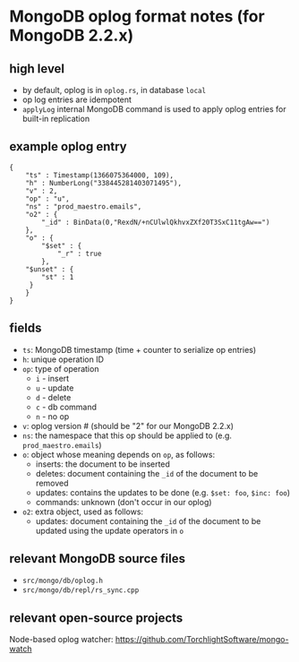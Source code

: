 # MongoDB oplog format notes (for MongoDB 2.2.x)

## high level

* by default, oplog is in `oplog.rs`, in database `local`
* op log entries are idempotent
* `applyLog` internal MongoDB command is used to apply oplog entries for built-in replication

## example oplog entry

    {
        "ts" : Timestamp(1366075364000, 109),
        "h" : NumberLong("338445281403071495"),
        "v" : 2,
        "op" : "u",
        "ns" : "prod_maestro.emails",
        "o2" : {
            "_id" : BinData(0,"RexdN/+nCUlwlQkhvxZXf20T3SxC11tgAw==")
        },
        "o" : {
            "$set" : {
                "_r" : true
            },
        "$unset" : {
            "st" : 1
         }
        }
    }

## fields

* `ts`: MongoDB timestamp (time + counter to serialize op entries)
* `h`: unique operation ID
* `op`: type of operation
	* `i` - insert
	* `u` - update
	* `d` - delete
	* `c` - db command
	* `n` - no op
* `v`: oplog version # (should be "2" for our MongoDB 2.2.x)
* `ns`: the namespace that this op should be applied to (e.g. `prod_maestro.emails`)
* `o`: object whose meaning depends on `op`, as follows:
	* inserts: the document to be inserted
	* deletes: document containing the `_id` of the document to be removed
	* updates: contains the updates to be done (e.g. `$set: foo`, `$inc: foo`)
	* commands: unknown (don't occur in our oplog)
* `o2`: extra object, used as follows:
	* updates: document containing the `_id` of the document to be updated using the update operators in `o` 
	
## relevant MongoDB source files

* `src/mongo/db/oplog.h`
* `src/mongo/db/repl/rs_sync.cpp`

## relevant open-source projects

Node-based oplog watcher:
<https://github.com/TorchlightSoftware/mongo-watch>
